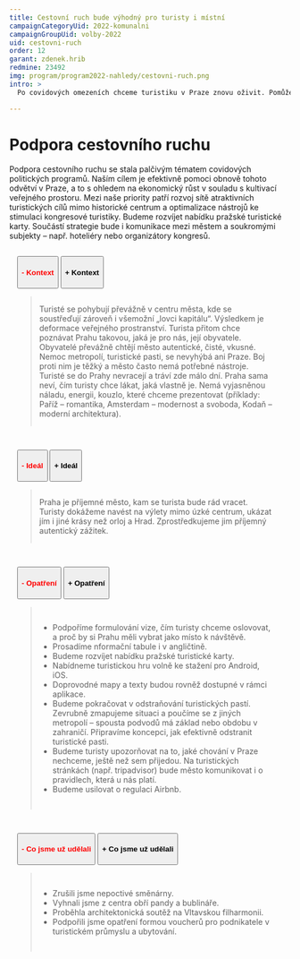 ```yaml
---
title: Cestovní ruch bude výhodný pro turisty i místní
campaignCategoryUid: 2022-komunalni
campaignGroupUid: volby-2022
uid: cestovni-ruch
order: 12
garant: zdenek.hrib
redmine: 23492
img: program/program2022-nahledy/cestovni-ruch.png
intro: >
  Po covidových omezeních chceme turistiku v Praze znovu oživit. Pomůže to opět nastartovat ekonomický růst, ze kterého budeme těžit i my místní. Chceme ale podpořit turisticky přitažlivá místa i mimo historické centrum, tak aby se turistika rozprostřela i do dalších částí Prahy.

---
```


# Podpora cestovního ruchu
Podpora cestovního ruchu se stala palčivým tématem covidových politických programů. Naším cílem je efektivně pomoci obnově tohoto odvětví v Praze, a to s ohledem na ekonomický růst v souladu s kultivací veřejného prostoru. Mezi naše priority patří rozvoj sítě atraktivních turistických cílů mimo historické centrum a optimalizace nástrojů ke stimulaci kongresové turistiky. Budeme rozvíjet nabídku pražské turistické karty. Součástí strategie bude i komunikace mezi městem a soukromými subjekty – např. hoteliéry nebo organizátory kongresů.

<div class="resenicko">
<button class="hide"><h4>- Kontext</h4></button>
<button class="show"><h4>+ Kontext</h4></button>

<div class="text">
<blockquote style="border:margin:1em;1px solid black;padding:1em">  
Turisté se pohybují převážně v centru města, kde se soustřeďují zároveň i všemožní „lovci kapitálu“. Výsledkem je deformace veřejného prostranství. Turista přitom chce poznávat Prahu takovou, jaká je pro nás, její obyvatele. Obyvatelé převážně chtějí město autentické, čisté, vkusné. Nemoc metropolí, turistické pasti, se nevyhýbá ani Praze. Boj proti nim je těžký a město často nemá potřebné nástroje. Turisté se do Prahy nevracejí a tráví zde málo dní. Praha sama neví, čím turisty chce lákat, jaká vlastně je. Nemá vyjasněnou náladu, energii, kouzlo, které chceme prezentovat (příklady: Paříž – romantika, Amsterdam – modernost a svoboda, Kodaň – moderní architektura).
</blockquote>
</div>
</div>

<div class="resenicko">
<button class="hide"><h4>- Ideál</h4></button>
<button class="show"><h4>+ Ideál</h4></button>

<div class="text">
<blockquote style="border:margin:1em;1px solid black;padding:1em">  
Praha je příjemné město, kam se turista bude rád vracet. Turisty dokážeme navést na výlety mimo úzké centrum, ukázat jím i jiné krásy než orloj a Hrad. Zprostředkujeme jim příjemný autentický zážitek.
</blockquote>
</div>
</div>

<div class="resenicko">
<button class="hide"><h4>- Opatření</h4></button>
<button class="show"><h4>+ Opatření</h4></button>

<div class="text">
<blockquote style="border:margin:1em;1px solid black;padding:1em">  
<ul>
<li> Podpoříme formulování vize, čím turisty chceme oslovovat, a proč by si Prahu měli vybrat jako místo k návštěvě.</li> 
<li> Prosadíme nformační tabule i v angličtině.</li>
<li> Budeme rozvíjet nabídku pražské turistické karty.</li>
<li> Nabídneme turistickou hru volně ke stažení pro Android, iOS.</li>
<li> Doprovodné mapy a texty budou rovněž dostupné v rámci aplikace.</li>
<li> Budeme pokračovat v odstraňování turistických pastí. Zevrubně zmapujeme situaci a poučíme se z jiných metropolí – spousta podvodů má základ nebo obdobu v zahraničí. Připravíme koncepci, jak efektivně odstranit turistické pasti.</li>
<li> Budeme turisty upozorňovat na to, jaké chování v Praze nechceme, ještě než sem přijedou. Na turistických stránkách (např. tripadvisor) bude město komunikovat i o pravidlech, která u nás platí.</li>
<li> Budeme usilovat o regulaci Airbnb.</li>
</ul>
</blockquote>
</div>
</div>

<div class="resenicko">
<button class="hide"><h4>- Co jsme už udělali</h4></button>
<button class="show"><h4>+ Co jsme už udělali</h4></button>

<div class="text">
<blockquote style="border:margin:1em;1px solid black;padding:1em">  
<ul>
<li> Zrušili jsme nepoctivé směnárny.</li> 
<li> Vyhnali jsme z centra obří pandy a bublináře.</li>
<li> Proběhla architektonická soutěž na Vltavskou filharmonii.</li>
<li> Podpořili jsme opatření formou voucherů pro podnikatele v turistickém průmyslu a ubytování.</li>
</ul>
</blockquote>
</div>
</div>

<style>
  .resenicko  button.hide { color: red; }
  .resenicko  button.show { color: gren; }  
  .resenicko { padding:1em; }  
</style>

<script type="text/javascript" src="https://ajax.googleapis.com/ajax/libs/jquery/1.7.2/jquery.min.js"></script>

<script>
$(document).ready(function(){
 $('.resenicko .hide').hide();
 $('.resenicko .text').hide();
  $(".resenicko .hide").click(function(){
    $(this).parent().children('.hide').hide();
    $(this).parent().children('.show').show();
    $(this).parent().children('.text').slideUp('normal;');;
  });
  $(".resenicko .show").click(function(){
    $(this).parent().children('.hide').show();
    $(this).parent().children('.show').hide();
    $(this).parent().children('.text').slideDown('normal;');;
  });
});
</script>
